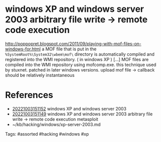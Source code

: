 # windows XP and windows server 2003 arbitrary file write -> remote code execution
http://poppopret.blogspot.com/2011/09/playing-with-mof-files-on-windows-for.html
a MOF file that is put in the `%SystemRoot%\System32\wbem\mof\` directory is automatically compiled and registered into the WMI repository. ( in windows XP )
[...] MOF files are compiled into the WMI repository using mofcomp.exe.
this technique used by stuxnet. patched in later windows versions.
upload mof file -> callback should be relatively instantaneous

# References
- [20221003151152](/zet/20221003151152/README.md) windows XP and windows server 2003
- [20221003151149](/zet/20221003151149/README.md) windows XP and windows server 2003 arbitrary file write -> remote code execution metasploit
- ~/kb/hacking/windows/xp-server-2003.md

Tags:
    #assorted #hacking #windows #xp
